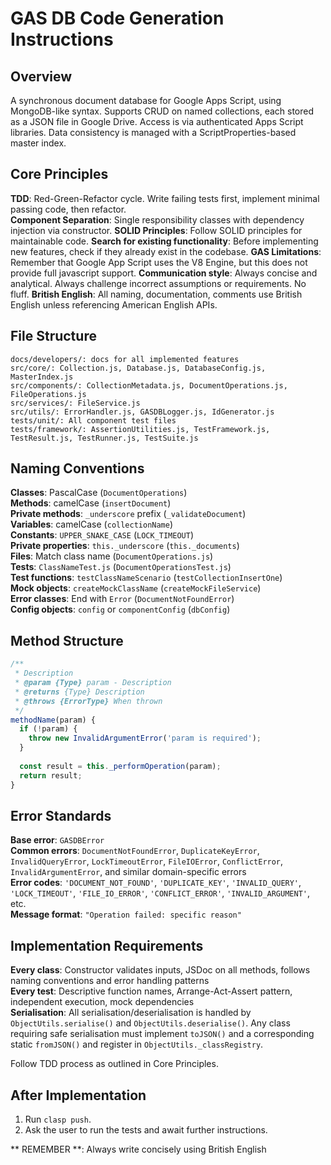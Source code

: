 # GAS DB Code Generation Instructions

## Overview

A synchronous document database for Google Apps Script, using MongoDB-like syntax. Supports CRUD on named collections, each stored as a JSON file in Google Drive. Access is via authenticated Apps Script libraries. Data consistency is managed with a ScriptProperties-based master index.

## Core Principles

**TDD**: Red-Green-Refactor cycle. Write failing tests first, implement minimal passing code, then refactor.  
**Component Separation**: Single responsibility classes with dependency injection via constructor.
**SOLID Principles**: Follow SOLID principles for maintainable code.
**Search for existing functionality**: Before implementing new features, check if they already exist in the codebase.
**GAS Limitations**: Remember that Google App Script uses the V8 Engine, but this does not provide full javascript support.
**Communication style**: Always concise and analytical. Always challenge incorrect assumptions or requirements. No fluff.
**British English**: All naming, documentation, comments use British English unless referencing American English APIs.

## File Structure

```
docs/developers/: docs for all implemented features
src/core/: Collection.js, Database.js, DatabaseConfig.js, MasterIndex.js
src/components/: CollectionMetadata.js, DocumentOperations.js, FileOperations.js
src/services/: FileService.js
src/utils/: ErrorHandler.js, GASDBLogger.js, IdGenerator.js
tests/unit/: All component test files
tests/framework/: AssertionUtilities.js, TestFramework.js, TestResult.js, TestRunner.js, TestSuite.js
```

## Naming Conventions

**Classes**: PascalCase (`DocumentOperations`)  
**Methods**: camelCase (`insertDocument`)  
**Private methods**: `_underscore` prefix (`_validateDocument`)  
**Variables**: camelCase (`collectionName`)  
**Constants**: `UPPER_SNAKE_CASE` (`LOCK_TIMEOUT`)  
**Private properties**: `this._underscore` (`this._documents`)  
**Files**: Match class name (`DocumentOperations.js`)  
**Tests**: `ClassNameTest.js` (`DocumentOperationsTest.js`)  
**Test functions**: `testClassNameScenario` (`testCollectionInsertOne`)  
**Mock objects**: `createMockClassName` (`createMockFileService`)  
**Error classes**: End with `Error` (`DocumentNotFoundError`)  
**Config objects**: `config` or `componentConfig` (`dbConfig`)

## Method Structure

```javascript
/**
 * Description
 * @param {Type} param - Description
 * @returns {Type} Description  
 * @throws {ErrorType} When thrown
 */
methodName(param) {
  if (!param) {
    throw new InvalidArgumentError('param is required');
  }
  
  const result = this._performOperation(param);
  return result;
}
```

## Error Standards

**Base error**: `GASDBError`  
**Common errors**: `DocumentNotFoundError`, `DuplicateKeyError`, `InvalidQueryError`, `LockTimeoutError`, `FileIOError`, `ConflictError`, `InvalidArgumentError`, and similar domain-specific errors  
**Error codes**: `'DOCUMENT_NOT_FOUND'`, `'DUPLICATE_KEY'`, `'INVALID_QUERY'`, `'LOCK_TIMEOUT'`, `'FILE_IO_ERROR'`, `'CONFLICT_ERROR'`, `'INVALID_ARGUMENT'`, etc.  
**Message format**: `"Operation failed: specific reason"`


## Implementation Requirements

**Every class**: Constructor validates inputs, JSDoc on all methods, follows naming conventions and error handling patterns  
**Every test**: Descriptive function names, Arrange-Act-Assert pattern, independent execution, mock dependencies  
**Serialisation**: All serialisation/deserialisation is handled by `ObjectUtils.serialise()` and `ObjectUtils.deserialise()`. Any class requiring safe serialisation must implement `toJSON()` and a corresponding static `fromJSON()` and register in `ObjectUtils._classRegistry`.

Follow TDD process as outlined in Core Principles.

## After Implementation
1. Run `clasp push`.
2. Ask the user to run the tests and await further instructions.

** REMEMBER **: Always write concisely using British English
